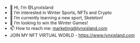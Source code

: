 - 👋 Hi, I’m @LynxIsland
- 👀 I’m interested in Winter Sports, NFTs and Crypto
- 🌱 I’m currently learning a new sport, Skeleton!
- 💞️ I’m looking to win the Winter Games!
- 📫 How to reach me: marketing@lynxisland.com
- JOIN MY NFT VIRTUAL WORLD - https://www.lynxisland.com
<!---
LynxIsland/LynxIsland is a ✨ special ✨ repository because its `README.md` (this file) appears on your GitHub profile.
You can click the Preview link to take a look at your changes.
--->
